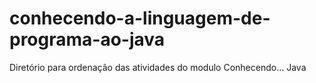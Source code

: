 # conhecendo-a-linguagem-de-programa-ao-java
Diretório para ordenação das atividades do modulo Conhecendo... Java
